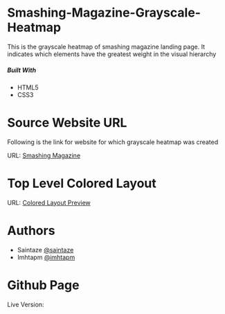 # Smashing-Magazine-Grayscale-Heatmap

This is the grayscale heatmap of smashing magazine landing page. It indicates which elements have the greatest weight in the visual hierarchy

##### Built With
+ HTML5
+ CSS3

# Source Website URL 

Following is the link for website for which grayscale heatmap was created

URL: [Smashing Magazine](https://www.smashingmagazine.com/)

# Top Level Colored Layout

URL: [Colored Layout Preview](https://smashing-magazine-grayscale-heatmap.ayezahmed.now.sh/)


# Authors
+ Saintaze [@saintaze](https://github.com/saintaze/)
+ Imhtapm [@imhtapm](https://github.com/imhtapm)

# Github Page
Live Version: 
